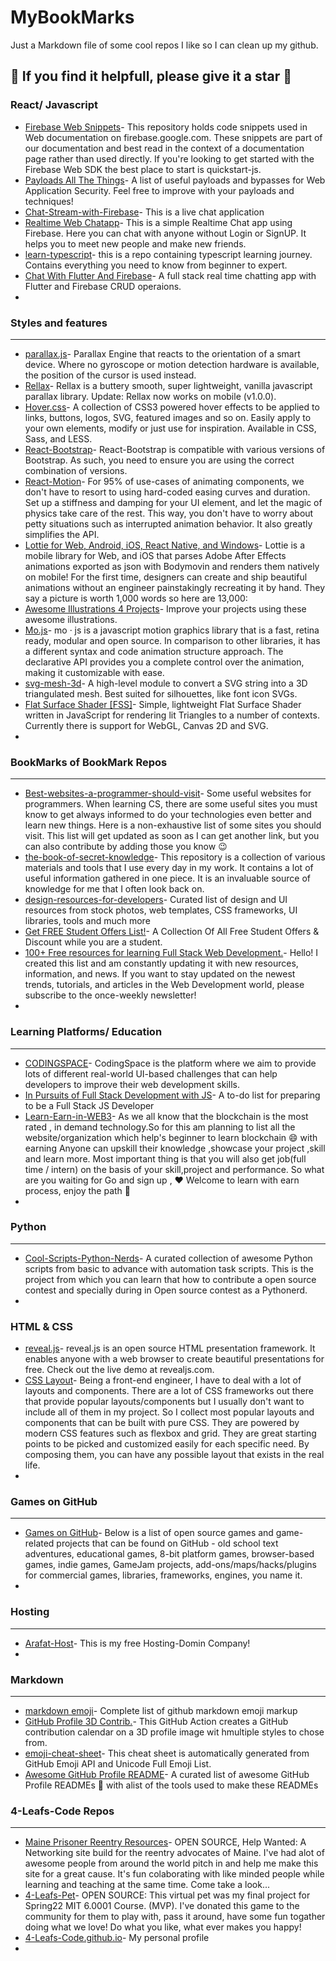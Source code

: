# MyBookMarks
Just a Markdown file of some cool repos I like so I can clean up my github. 

## :star2: If you find it helpfull, please give it a star :star2:


### React/ Javascript
* [Firebase Web Snippets](https://github.com/firebase/snippets-web)- This repository holds code snippets used in Web documentation on firebase.google.com. These snippets are part of our documentation and best read in the context of a documentation page rather than used directly. If you're looking to get started with the Firebase Web SDK the best place to start is quickstart-js.
* [Payloads All The Things](https://github.com/swisskyrepo/PayloadsAllTheThings)- A list of useful payloads and bypasses for Web Application Security. Feel free to improve with your payloads and techniques!
* [Chat-Stream-with-Firebase](https://github.com/Freedisch/Chat-Stream-with-Firebase)- This is a live chat application
* [Realtime Web Chatapp](https://github.com/devXprite/Chat-World)- This is a simple Realtime Chat app using Firebase. Here you can chat with anyone without Login or SignUP. It helps you to meet new people and make new friends.
* [learn-typescript](https://github.com/Mutesa-Cedric/learn-typescript)- this is a repo containing typescript learning journey. Contains everything you need to know from beginner to expert.
* [Chat With Flutter And Firebase](https://github.com/Umar-Waseem/Chat-Flutter-Firebase)- A full stack real time chatting app with Flutter and Firebase CRUD operaions.
* []()

### Styles and features
---
* [parallax.js](https://github.com/wagerfield/parallax)- Parallax Engine that reacts to the orientation of a smart device. Where no gyroscope or motion detection hardware is available, the position of the cursor is used instead.
* [Rellax](https://github.com/dixonandmoe/rellax)- Rellax is a buttery smooth, super lightweight, vanilla javascript parallax library. Update: Rellax now works on mobile (v1.0.0).
* [Hover.css](https://github.com/IanLunn/Hover)- A collection of CSS3 powered hover effects to be applied to links, buttons, logos, SVG, featured images and so on. Easily apply to your own elements, modify or just use for inspiration. Available in CSS, Sass, and LESS.
* [React-Bootstrap](https://github.com/react-bootstrap/react-bootstrap)- React-Bootstrap is compatible with various versions of Bootstrap. As such, you need to ensure you are using the correct combination of versions.
* [React-Motion](https://github.com/chenglou/react-motion)- For 95% of use-cases of animating components, we don't have to resort to using hard-coded easing curves and duration. Set up a stiffness and damping for your UI element, and let the magic of physics take care of the rest. This way, you don't have to worry about petty situations such as interrupted animation behavior. It also greatly simplifies the API.
* [Lottie for Web, Android, iOS, React Native, and Windows](https://github.com/airbnb/lottie-web)- Lottie is a mobile library for Web, and iOS that parses Adobe After Effects animations exported as json with Bodymovin and renders them natively on mobile!
For the first time, designers can create and ship beautiful animations without an engineer painstakingly recreating it by hand. They say a picture is worth 1,000 words so here are 13,000:
* [Awesome Illustrations 4 Projects](https://github.com/Anmol-Baranwal/Awesome-Illustrations-4Projects)- Improve your projects using these awesome illustrations. 
* [Mo.js](https://github.com/mojs/mojs)- mo · js is a javascript motion graphics library that is a fast, retina ready, modular and open source. In comparison to other libraries, it has a different syntax and code animation structure approach. The declarative API provides you a complete control over the animation, making it customizable with ease.
* [svg-mesh-3d](https://github.com/mattdesl/svg-mesh-3d)- A high-level module to convert a SVG <path> string into a 3D triangulated mesh. Best suited for silhouettes, like font icon SVGs.
* [Flat Surface Shader [FSS]](https://github.com/wagerfield/flat-surface-shader)- Simple, lightweight Flat Surface Shader written in JavaScript for rendering lit Triangles to a number of contexts. Currently there is support for WebGL, Canvas 2D and SVG.
* []()

### BookMarks of BookMark Repos
---
* [Best-websites-a-programmer-should-visit](https://github.com/sdmg15/Best-websites-a-programmer-should-visit)- Some useful websites for programmers. When learning CS, there are some useful sites you must know to get always informed to do your technologies even better and learn new things. Here is a non-exhaustive list of some sites you should visit. This list will get updated as soon as I can get another link, but you can also contribute by adding those you know 😉
* [the-book-of-secret-knowledge](https://github.com/trimstray/the-book-of-secret-knowledge)- This repository is a collection of various materials and tools that I use every day in my work. It contains a lot of useful information gathered in one piece. It is an invaluable source of knowledge for me that I often look back on.
* [design-resources-for-developers](https://github.com/bradtraversy/design-resources-for-developers)- Curated list of design and UI resources from stock photos, web templates, CSS frameworks, UI libraries, tools and much more
* [Get FREE Student Offers List!](https://github.com/ShreyamMaity/student-offers)- A Collection Of All Free Student Offers & Discount while you are a student.
* [100+ Free resources for learning Full Stack Web Development.](https://github.com/bmorelli25/Become-A-Full-Stack-Web-Developer)- Hello! I created this list and am constantly updating it with new resources, information, and news. If you want to stay updated on the newest trends, tutorials, and articles in the Web Development world, please subscribe to the once-weekly newsletter!
* []()

### Learning Platforms/ Education 
---
* [CODINGSPACE](https://github.com/rishipurwar1/coding-space)- CodingSpace is the platform where we aim to provide lots of different real-world UI-based challenges that can help developers to improve their web development skills.
* [In Pursuits of Full Stack Development with JS](https://github.com/siwalikm/Prep-for-Full-Stack-JS)- A to-do list for preparing to be a Full Stack JS Developer
* [Learn-Earn-in-WEB3](https://github.com/Vikash-8090-Yadav/Learn-Earn-in-WEB3)- As we all know that the blockchain is the most rated , in demand technology.So for this am planning to list all the website/organization which help's beginner to learn blockchain 😄 with earning Anyone can upskill their knowledge ,showcase your project ,skill and learn more. Most important thing is that you will also get job(full time / intern) on the basis of your skill,project and performance. So what are you waiting for Go and sign up , ♥️ Welcome to learn with earn process, enjoy the path 🤟
* []()

### Python
---
* [Cool-Scripts-Python-Nerds](https://github.com/amandp13/Cool-Scripts-Python-Nerds)- A curated collection of awesome Python scripts from basic to advance with automation task scripts. This is the project from which you can learn that how to contribute a open source contest and specially during in Open source contest as a Pythonerd.
* []()

### HTML & CSS
* [reveal.js](https://github.com/hakimel/reveal.js)- reveal.js is an open source HTML presentation framework. It enables anyone with a web browser to create beautiful presentations for free. Check out the live demo at revealjs.com.
* [CSS Layout](https://github.com/phuocng/csslayout)- Being a front-end engineer, I have to deal with a lot of layouts and components. There are a lot of CSS frameworks out there that provide popular layouts/components but I usually don't want to include all of them in my project.
So I collect most popular layouts and components that can be built with pure CSS. They are powered by modern CSS features such as flexbox and grid.
They are great starting points to be picked and customized easily for each specific need. By composing them, you can have any possible layout that exists in the real life.
* []()

### Games on GitHub
---
* [Games on GitHub](https://github.com/leereilly/games)- Below is a list of open source games and game-related projects that can be found on GitHub - old school text adventures, educational games, 8-bit platform games, browser-based games, indie games, GameJam projects, add-ons/maps/hacks/plugins for commercial games, libraries, frameworks, engines, you name it.
* []()

### Hosting
---
* [Arafat-Host](https://github.com/proarafat/host)- This is my free Hosting-Domin Company!
* []()

### Markdown
---
* [markdown emoji](https://gist.github.com/rxaviers/7360908)- Complete list of github markdown emoji markup
* [GitHub Profile 3D Contrib.](https://github.com/yoshi389111/github-profile-3d-contrib)- This GitHub Action creates a GitHub contribution calendar on a 3D profile image wit hmultiple styles to chose from.
* [emoji-cheat-sheet](https://github.com/ikatyang/emoji-cheat-sheet/blob/master/README.md)- This cheat sheet is automatically generated from GitHub Emoji API and Unicode Full Emoji List.
* [Awesome GitHub Profile README](https://github.com/abhisheknaiidu/awesome-github-profile-readme#tools)- A curated list of awesome GitHub Profile READMEs 📝 with alist of the tools used to make these READMEs
  
### 4-Leafs-Code Repos
---
* [Maine Prisoner Reentry Resources](https://github.com/4-Leafs-Code/Reentry)- OPEN SOURCE, Help Wanted: A Networking site build for the reentry advocates of Maine. I've had alot of awesome people from around the world pitch in and help me make this site for a great cause. It's fun colaborating with like minded people while learning and teaching at the same time. Come take a look... 
* [4-Leafs-Pet](https://github.com/4-Leafs-Code/4-leafs-pet)- OPEN SOURCE: This virtual pet was my final project for Spring22 MIT 6.0001 Course. (MVP). I've donated this game to the community for them to play with, pass it around, have some fun togather doing what we love! Do what you like, what ever makes you happy!
* [4-Leafs-Code.github.io](https://4-leafs-code.github.io/)- My personal profile
* []()


